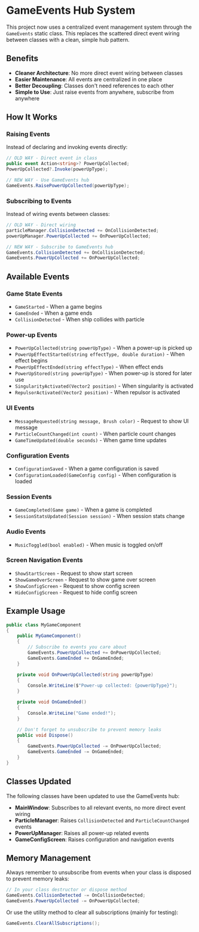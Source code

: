 # GameEvents Hub System

This project now uses a centralized event management system through the `GameEvents` static class. This replaces the scattered direct event wiring between classes with a clean, simple hub pattern.

## Benefits

- **Cleaner Architecture**: No more direct event wiring between classes
- **Easier Maintenance**: All events are centralized in one place
- **Better Decoupling**: Classes don't need references to each other
- **Simple to Use**: Just raise events from anywhere, subscribe from anywhere

## How It Works

### Raising Events
Instead of declaring and invoking events directly:

```csharp
// OLD WAY - Direct event in class
public event Action<string>? PowerUpCollected;
PowerUpCollected?.Invoke(powerUpType);

// NEW WAY - Use GameEvents hub
GameEvents.RaisePowerUpCollected(powerUpType);
```

### Subscribing to Events
Instead of wiring events between classes:

```csharp
// OLD WAY - Direct wiring
particleManager.CollisionDetected += OnCollisionDetected;
powerUpManager.PowerUpCollected += OnPowerUpCollected;

// NEW WAY - Subscribe to GameEvents hub
GameEvents.CollisionDetected += OnCollisionDetected;
GameEvents.PowerUpCollected += OnPowerUpCollected;
```

## Available Events

### Game State Events
- `GameStarted` - When a game begins
- `GameEnded` - When a game ends
- `CollisionDetected` - When ship collides with particle

### Power-up Events
- `PowerUpCollected(string powerUpType)` - When a power-up is picked up
- `PowerUpEffectStarted(string effectType, double duration)` - When effect begins
- `PowerUpEffectEnded(string effectType)` - When effect ends
- `PowerUpStored(string powerUpType)` - When power-up is stored for later use
- `SingularityActivated(Vector2 position)` - When singularity is activated
- `RepulsorActivated(Vector2 position)` - When repulsor is activated

### UI Events
- `MessageRequested(string message, Brush color)` - Request to show UI message
- `ParticleCountChanged(int count)` - When particle count changes
- `GameTimeUpdated(double seconds)` - When game time updates

### Configuration Events
- `ConfigurationSaved` - When a game configuration is saved
- `ConfigurationLoaded(GameConfig config)` - When configuration is loaded

### Session Events
- `GameCompleted(Game game)` - When a game is completed
- `SessionStatsUpdated(Session session)` - When session stats change

### Audio Events
- `MusicToggled(bool enabled)` - When music is toggled on/off

### Screen Navigation Events
- `ShowStartScreen` - Request to show start screen
- `ShowGameOverScreen` - Request to show game over screen
- `ShowConfigScreen` - Request to show config screen
- `HideConfigScreen` - Request to hide config screen

## Example Usage

```csharp
public class MyGameComponent
{
    public MyGameComponent()
    {
        // Subscribe to events you care about
        GameEvents.PowerUpCollected += OnPowerUpCollected;
        GameEvents.GameEnded += OnGameEnded;
    }

    private void OnPowerUpCollected(string powerUpType)
    {
        Console.WriteLine($"Power-up collected: {powerUpType}");
    }

    private void OnGameEnded()
    {
        Console.WriteLine("Game ended!");
    }

    // Don't forget to unsubscribe to prevent memory leaks
    public void Dispose()
    {
        GameEvents.PowerUpCollected -= OnPowerUpCollected;
        GameEvents.GameEnded -= OnGameEnded;
    }
}
```

## Classes Updated

The following classes have been updated to use the GameEvents hub:

- **MainWindow**: Subscribes to all relevant events, no more direct event wiring
- **ParticleManager**: Raises `CollisionDetected` and `ParticleCountChanged` events
- **PowerUpManager**: Raises all power-up related events
- **GameConfigScreen**: Raises configuration and navigation events

## Memory Management

Always remember to unsubscribe from events when your class is disposed to prevent memory leaks:

```csharp
// In your class destructor or dispose method
GameEvents.CollisionDetected -= OnCollisionDetected;
GameEvents.PowerUpCollected -= OnPowerUpCollected;
```

Or use the utility method to clear all subscriptions (mainly for testing):

```csharp
GameEvents.ClearAllSubscriptions();
```